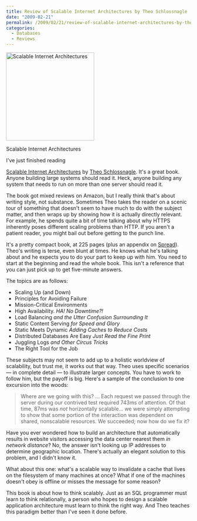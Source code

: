 ```yaml
---
title: Review of Scalable Internet Architectures by Theo Schlossnagle
date: "2009-02-21"
permalink: /2009/02/21/review-of-scalable-internet-architectures-by-theo-schlossnagle/
categories:
  - Databases
  - Reviews
---
```

<div id="attachment_868" class="wp-caption alignleft" style="width: 250px">
  <a href="http://www.amazon.com/dp/067232699X?tag=xaprb-20"><img src="http://www.xaprb.com/blog/wp-content/uploads/2009/02/scalable_internet_architectures.jpg" alt="Scalable Internet Architectures" title="scalable_internet_architectures" width="240" height="240" class="size-full wp-image-868" /></a><p class="wp-caption-text">
    Scalable Internet Architectures
  </p>
</div>I've just finished reading 

[Scalable Internet Architectures][1] by [Theo Schlossnagle][2]. It's a great book. Anyone building large systems should read it. Heck, anyone building any system that needs to run on more than one server should read it.

The book got mixed reviews on Amazon, but I really think that's about writing style, not substance. Sometimes Theo takes the reader on a scenic tour of something that doesn't seem to have much to do with the subject matter, and then wraps up by showing how it is actually directly relevant. For example, he spends quite a bit of time talking about why HTTPS inherently poses different scaling problems than HTTP. If you aren't a patient reader, you might bail out before getting to the punch line.

It's a pretty compact book, at 225 pages (plus an appendix on [Spread][3]). Theo's writing is terse, even blunt at times. He knows what he's talking about and he expects you to do your part to keep up with him. You need to start at the beginning and read the whole book. This isn't a reference that you can just pick up to get five-minute answers.

The topics are as follows:

*   Scaling Up (and Down)
*   Principles for Avoiding Failure
*   Mission-Critical Environments
*   High Availability. *HA! No Downtime?!*
*   Load Balancing *and the Utter Confusion Surrounding It*
*   Static Content Serving *for Speed and Glory*
*   Static Meets Dynamic *Adding Caches to Reduce Costs*
*   Distributed Databases Are Easy *Just Read the Fine Print*
*   Juggling Logs *and Other Circus Tricks*
*   The Right Tool for the Job

These subjects may not seem to add up to a holistic worldview of scalability, but trust me, it works out that way. Theo uses specific scenarios &#8212; in complete detail &#8212; to illustrate larger concepts. You have to work to follow him, but the payoff is big. Here's a sample of the conclusion to one excursion into the woods:

> Where are we going with this? &#8230; Each request we passed through the server during our contrived test required 743ms of attention. Of that time, 87ms was *not* horizontally scalable&#8230; we were simply attempting to show that some portion of the interaction was dependent on shared, nonscalable resources. We succeeded; now how do we fix it?

Have you ever wondered how to build an architecture that automatically results in website visitors accessing the data center nearest them *in network distance*? No, the answer isn't looking up IP addresses to determine geographic location. There's actually an elegant solution to this problem, and I didn't know it.

What about this one: what's a scalable way to invalidate a cache that lives on the filesystem of many machines at once? What if one of the machines doesn't obey is offline or misses the message for some reason?

This book is about how to think scalably. Just as an SQL programmer must learn to think relationally, a person who hopes to design a scalable application architecture must learn to think the right way. And Theo teaches this paradigm better than I've seen it done before.

 [1]: http://www.amazon.com/dp/067232699X?tag=xaprb-20
 [2]: http://omniti.com/is/theo-schlossnagle
 [3]: http://www.spread.org/
